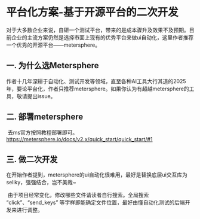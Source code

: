 # 平台化方案-基于开源平台的二次开发

​		对于大多数企业来说，自研一个测试平台，带来的是成本骤升及效果不及预期。目前企业的主流方案仍然是选择市面上现有的优秀平台来做ui自动化，这里作者推荐一个优秀的开源平台——metersphere。

## 一. 为什么选Metersphere

​	作者十几年深耕于自动化、测试开发等领域，直至各种AI工具大行其道的2025年，要论平台化，作者只推荐metersphere。如果你认为有超越metersphere的工具，敬请提出issue。

## 二. 部署metersphere

​	去ms官方按照教程部署即可。https://metersphere.io/docs/v2.x/quick_start/quick_start/#1

## 三. 做二次开发

​	在开始作者提到，metersphere的ui自动化很难用，最好是替换底层ui交互库为seliky，强强结合，岂不美哉~

​	由于项目经常变化，修改哪些文件请读者自行搜索。全局搜索 “click”、“send_keys” 等字样即能确定文件位置，最好由懂自动化测试的后端开发来进行调整。